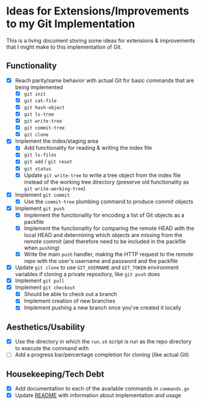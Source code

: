 # Ideas for Extensions/Improvements to my Git Implementation

This is a living document storing some ideas for extensions & improvements that I might make to this implementation of Git.

## Functionality

- [x] Reach parity/same behavior with actual Git for basic commands that are being implemented
  - [x] `git init`
  - [x] `git cat-file`
  - [x] `git hash-object`
  - [x] `git ls-tree`
  - [x] `git write-tree`
  - [x] `git commit-tree`
  - [x] `git clone`
- [x] Implement the index/staging area
  - [x] Add functionality for reading & writing the index file
  - [x] `git ls-files`
  - [x] `git add` / `git reset`
  - [x] `git status`
  - [x] Update `git write-tree` to write a tree object from the index file instead of the working tree directory (preserve old functionality as `git write-working-tree`)
- [x] Implement `git commit`
  - [x] Use the `commit-tree` plumbing command to produce commit objects
- [x] Implement `git push`
  - [x] Implement the functionality for encoding a list of Git objects as a packfile
  - [x] Implement the functionality for comparing the remote HEAD with the local HEAD and determining which objects are missing from the remote commit (and therefore need to be included in the packfile when `push`ing)
  - [x] Write the main `push` handler, making the HTTP request to the remote repo with the user's username and password and the packfile
- [x] Update `git clone` to use `GIT_USERNAME` and `GIT_TOKEN` environment variables if cloning a private repository, like `git push` does
- [x] Implement `git pull`
- [x] Implement `git checkout`
  - [x] Should be able to check out a branch
  - [x] Implement creation of new branches
  - [x] Implement pushing a new branch once you've created it locally

## Aesthetics/Usability

- [x] Use the directory in which the `run.sh` script is run as the repo directory to execute the command with
- [ ] Add a progress bar/percentage completion for cloning (like actual Git)

## Housekeeping/Tech Debt

- [x] Add documentation to each of the available commands in `commands.go`
- [x] Update [README](README.md) with information about implementation and usage
